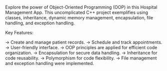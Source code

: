 Explore the power of Object-Oriented Programming (OOP) in this Hospital Management App. This uncomplicated C++ project exemplifies using classes, inheritance, dynamic memory management, encapsulation, file handling, and exception handling.

Key Features:

-> Create and manage patient records.
-> Schedule and track appointments.
-> User-friendly interface.
-> OOP principles are applied for efficient code organization.
-> Encapsulation for secure data handling.
-> Inheritance for code reusability.
-> Polymorphism for code flexibility.
-> File management and exception handling were implemented.
